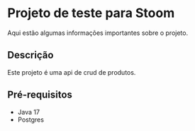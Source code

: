 # Projeto de teste para Stoom

Aqui estão algumas informações importantes sobre o projeto.

## Descrição

Este projeto é uma api de crud de produtos.

## Pré-requisitos

- Java 17
- Postgres